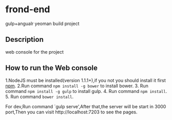# frond-end
gulp+angualr yeoman build project

## Description
web console for the project

## How to run the Web console

1.NodeJS must be installed(version 1.1.1+),if you not you should install it first [npm](http://nodejs.cn/).
2.Run command `npm install -g bower` to install bower. 
3. Run command `npm install -g gulp` to install gulp.
4. Run command `npm install`. 
5. Run command `bower install`.

For dev,Run command `gulp serve',After that,the server will be start in 3000 port,Then you can visit http://localhost:7203 to see the pages.



